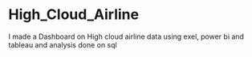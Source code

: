 # High_Cloud_Airline
I made a Dashboard on High cloud airline data using exel, power bi and tableau and analysis done on sql 

